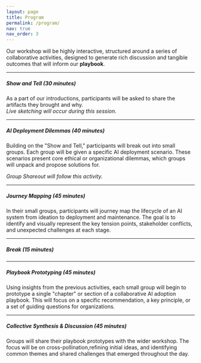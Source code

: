 ```yaml
---
layout: page
title: Program
permalink: /program/
nav: true
nav_order: 3
---
```


Our workshop will be highly interactive, structured around a series of collaborative activities, designed to generate rich discussion and tangible outcomes that will inform our **playbook**.

---

##### **Show and Tell (30 minutes)**

As a part of our introductions, participants will be asked to share the artifacts they brought and why.  
*Live sketching will occur during this session.*

---

##### **AI Deployment Dilemmas (40 minutes)**

Building on the "Show and Tell," participants will break out into small groups. Each group will be given a specific AI deployment scenario. These scenarios present core ethical or organizational dilemmas, which groups will unpack and propose solutions for.  

*Group Shareout will follow this activity.*

---

##### **Journey Mapping (45 minutes)**

In their small groups, participants will journey map the lifecycle of an AI system from ideation to deployment and maintenance. The goal is to identify and visually represent the key tension points, stakeholder conflicts, and unexpected challenges at each stage.

---

##### **Break (15 minutes)**

---

##### **Playbook Prototyping (45 minutes)**

Using insights from the previous activities, each small group will begin to prototype a single "chapter" or section of a collaborative AI adoption playbook. This will focus on a specific recommendation, a key principle, or a set of guiding questions for organizations.

---

##### **Collective Synthesis & Discussion (45 minutes)**

Groups will share their playbook prototypes with the wider workshop. The focus will be on cross-pollination,refining initial ideas, and identifying common themes and shared challenges that emerged throughout the day.